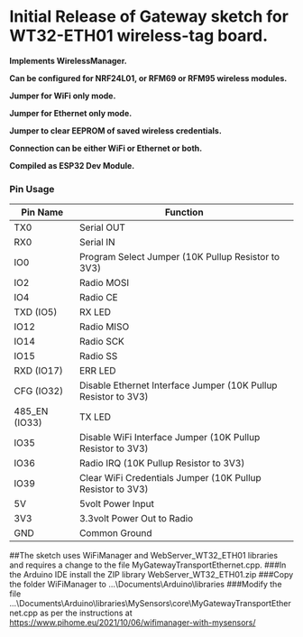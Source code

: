 # Initial Release of Gateway sketch for WT32-ETH01 wireless-tag board.

**Implements WirelessManager.**

**Can be configured for NRF24L01, or RFM69 or RFM95 wireless modules.**

**Jumper for WiFi only mode.**

**Jumper for Ethernet only mode.**

**Jumper to clear EEPROM of saved wireless credentials.**

**Connection can be either WiFi or Ethernet or both.**

**Compiled as ESP32 Dev Module.**

### Pin Usage

| Pin Name      | Function                                                     |
| ------------- | ------------------------------------------------------------ |
| TX0           | Serial OUT                                                   |
| RX0           | Serial IN                                                    |
| IO0           | Program Select Jumper (10K Pullup Resistor to 3V3)           |
| IO2           | Radio MOSI                                                   |
| IO4           | Radio CE                                                     |
| TXD (IO5)     | RX LED                                                       |
| IO12          | Radio MISO                                                   |
| IO14          | Radio SCK                                                    |
| IO15          | Radio SS                                                     |
| RXD (IO17)    | ERR LED                                                      |
| CFG (IO32)    | Disable Ethernet Interface Jumper (10K Pullup Resistor to 3V3) |
| 485_EN (IO33) | TX LED                                                       |
| IO35          | Disable WiFi Interface Jumper (10K Pullup Resistor to 3V3)   |
| IO36          | Radio IRQ (10K Pullup Resistor to 3V3)                       |
| IO39          | Clear WiFi Credentials Jumper (10K Pullup Resistor to 3V3)   |
| 5V            | 5volt Power Input                                            |
| 3V3           | 3.3volt Power Out to Radio                                   |
| GND           | Common Ground                                                |

##The sketch uses WiFiManager and WebServer_WT32_ETH01 libraries and requires a change to the file MyGatewayTransportEthernet.cpp.
###In the Arduino IDE install the ZIP library WebServer_WT32_ETH01.zip
###Copy the folder WiFiManager to ...\Documents\Arduino\libraries
###Modify the file ...\Documents\Arduino\libraries\MySensors\core\MyGatewayTransportEthernet.cpp as per the instructions at https://www.pihome.eu/2021/10/06/wifimanager-with-mysensors/
